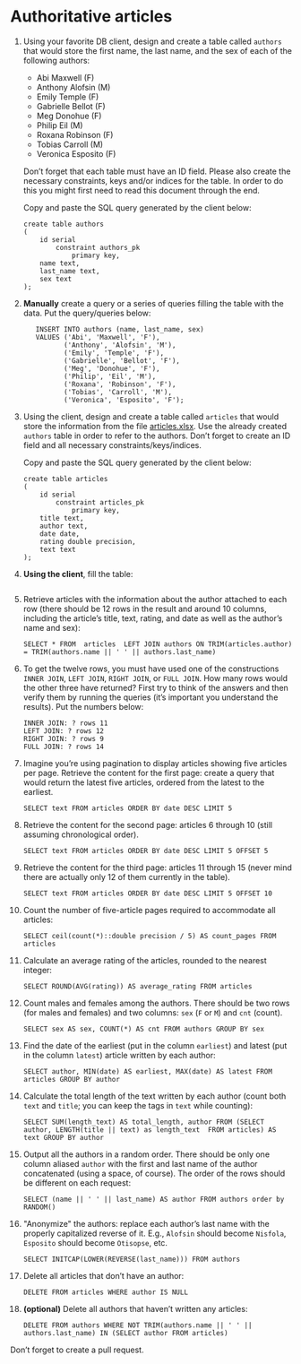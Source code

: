 # Authoritative articles

1. Using your favorite DB client, design and create a table called `authors` that would store the first name, the last name, and the sex of each of the following authors:
    
      - Abi Maxwell (F)
      - Anthony Alofsin (M)
      - Emily Temple (F)
      - Gabrielle Bellot (F)
      - Meg Donohue (F)
      - Philip Eil (M)
      - Roxana Robinson (F)
      - Tobias Carroll (M)
      - Veronica Esposito (F)
     
    Don’t forget that each table must have an ID field. Please also create the necessary constraints, keys and/or indices for the table. In order to do this you might first need to read this document through the end.
     
    Copy and paste the SQL query generated by the client below:
    
    ```postgresql
    create table authors
    (
    	id serial
    		constraint authors_pk
    			primary key,
    	name text,
    	last_name text,
    	sex text
    );
    ```

2. **Manually** create a query or a series of queries filling the table with the data. Put the query/queries below:

    ```postgresql
       INSERT INTO authors (name, last_name, sex)
       VALUES ('Abi', 'Maxwell', 'F'),
              ('Anthony', 'Alofsin', 'M'),
              ('Emily', 'Temple', 'F'),
              ('Gabrielle', 'Bellot', 'F'),
              ('Meg', 'Donohue', 'F'),
              ('Philip', 'Eil', 'M'),
              ('Roxana', 'Robinson', 'F'),
              ('Tobias', 'Carroll', 'M'),
              ('Veronica', 'Esposito', 'F');
    ```

3. Using the client, design and create a table called `articles` that would store the information from the file [articles.xlsx](articles.xlsx).
 Use the already created `authors` table in order to refer to the authors. Don’t forget to create an ID field and all necessary constraints/keys/indices.

    Copy and paste the SQL query generated by the client below:

    ```postgresql
    create table articles
    (
    	id serial
    		constraint articles_pk
    			primary key,
    	title text,
    	author text,
    	date date,
    	rating double precision,
    	text text
    );
    ```

4. **Using the client**, fill the table:

    ```postgresql
    
    ```

5. Retrieve articles with the information about the author attached to each row (there should be 12 rows in the result and around 10 columns, including the article’s title, text, rating, and date as well as the author’s name and sex):

    ```postgresql
    SELECT * FROM  articles  LEFT JOIN authors ON TRIM(articles.author) = TRIM(authors.name || ' ' || authors.last_name)
    ```

6. To get the twelve rows, you must have used one of the constructions `INNER JOIN`, `LEFT JOIN`, `RIGHT JOIN`, or `FULL JOIN`. How many rows would the other three have returned? First try to think of the answers and then verify them by running the queries (it’s important you understand the results). Put the numbers below:

    ```
    INNER JOIN: ? rows 11
    LEFT JOIN: ? rows 12
    RIGHT JOIN: ? rows 9
    FULL JOIN: ? rows 14
    ```

7. Imagine you’re using pagination to display articles showing five articles per page. Retrieve the content for the first page: create a query that would return the latest five articles, ordered from the latest to the earliest.

    ```postgresql
    SELECT text FROM articles ORDER BY date DESC LIMIT 5
    ```

8. Retrieve the content for the second page: articles 6 through 10 (still assuming chronological order).

    ```postgresql
    SELECT text FROM articles ORDER BY date DESC LIMIT 5 OFFSET 5
    ```
    
9. Retrieve the content for the third page: articles 11 through 15 (never mind there are actually only 12 of them currently in the table).

    ```postgresql
    SELECT text FROM articles ORDER BY date DESC LIMIT 5 OFFSET 10
    ```
    
10. Count the number of five-article pages required to accommodate all articles:

    ```postgresql
    SELECT ceil(count(*)::double precision / 5) AS count_pages FROM articles
    ```
    
11. Calculate an average rating of the articles, rounded to the nearest integer:

    ```postgresql
    SELECT ROUND(AVG(rating)) AS average_rating FROM articles
    ```

12. Count males and females among the authors. There should be two rows (for males and females) and two columns: `sex` (`F` or `M`) and `cnt` (count).

    ```postgresql
    SELECT sex AS sex, COUNT(*) AS cnt FROM authors GROUP BY sex
    ```

13. Find the date of the earliest (put in the column `earliest`) and latest (put in the column `latest`) article written by each author:

    ```postgresql
    SELECT author, MIN(date) AS earliest, MAX(date) AS latest FROM articles GROUP BY author
    ```
    
14. Calculate the total length of the text written by each author (count both `text` and `title`; you can keep the tags in `text` while counting):

    ```postgresql
    SELECT SUM(length_text) AS total_length, author FROM (SELECT author, LENGTH(title || text) as length_text  FROM articles) AS text GROUP BY author
    ```
    
15. Output all the authors in a random order. There should be only one column aliased `author` with the first and last name of the author concatenated (using a space, of course). The order of the rows should be different on each request:

    ```postgresql
    SELECT (name || ' ' || last_name) AS author FROM authors order by RANDOM()
    ```

16. "Anonymize" the authors: replace each author’s last name with the properly capitalized reverse of it. E.g., `Alofsin` should become `Nisfola`, `Esposito` should become `Otisopse`, etc.

    ```postgresql
    SELECT INITCAP(LOWER(REVERSE(last_name))) FROM authors
    ```
    
17. Delete all articles that don’t have an author:

    ```postgresql
    DELETE FROM articles WHERE author IS NULL
    ```

18. **(optional)** Delete all authors that haven’t written any articles:

    ```postgresql
    DELETE FROM authors WHERE NOT TRIM(authors.name || ' ' || authors.last_name) IN (SELECT author FROM articles)
    ```

Don’t forget to create a pull request.
